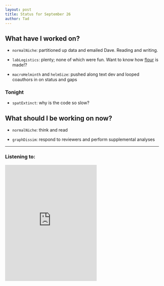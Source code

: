 ```yaml
---
layout: post 
title: Status for September 26 
author: Tad
---
```

 
## What have I worked on?
 
* `normalNiche`: partitioned up data and emailed Dave. Reading and writing. 
  
* `labLogistics`: plenty; none of which were fun. Want to know how [flour](http://www.madehow.com/Volume-3/Flour.html) is made!? 

* `macroHelminth` and `helmSize`: pushed along text dev and looped coauthors in on status and gaps






### Tonight

* `spatExtinct`: why is the code so slow? 





## What should I be working on now? 

* `normalNiche`: think and read

* `graphDissim`: respond to reviewers and perform supplemental analyses 
 

 
 
--- 
 
### Listening to: 

<iframe src='https://embed.spotify.com/?uri=spotify%3Atrack%3A7ofZgS5xDW0XodfjaXWvZG' width='300' height='380' frameborder='0' allowtransparency='true'></iframe> 

<i class='fa fa-code' style='color:pink'></i> 
